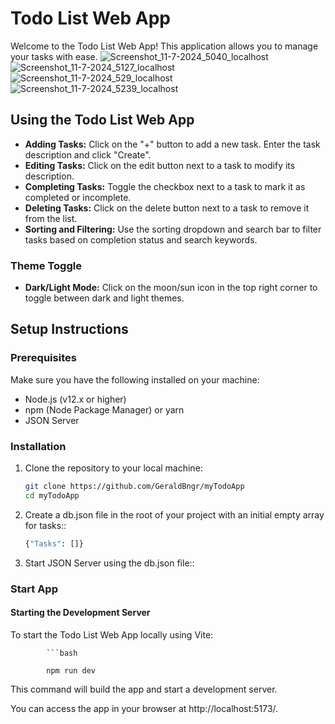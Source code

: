# Todo List Web App

Welcome to the Todo List Web App! This application allows you to manage your tasks with ease.
![Screenshot_11-7-2024_5040_localhost](https://github.com/GeraldBngr/myTodoApp/assets/145577661/4c4c9a74-81de-484b-bbf3-33e7fea1d797)
![Screenshot_11-7-2024_5127_localhost](https://github.com/GeraldBngr/myTodoApp/assets/145577661/da9f3873-7c3e-421c-9099-fb1e0971e9f5)
![Screenshot_11-7-2024_529_localhost](https://github.com/GeraldBngr/myTodoApp/assets/145577661/0e5c27eb-b31a-40c7-ade9-4a2e950db303)
![Screenshot_11-7-2024_5239_localhost](https://github.com/GeraldBngr/myTodoApp/assets/145577661/f9f48508-484f-4bac-b1c8-d57d4b7bb8e0)



## Using the Todo List Web App

* **Adding Tasks:** Click on the "+" button to add a new task. Enter the task description and click "Create".
* **Editing Tasks:** Click on the edit button next to a task to modify its description.
* **Completing Tasks:** Toggle the checkbox next to a task to mark it as completed or incomplete.
* **Deleting Tasks:** Click on the delete button next to a task to remove it from the list.
* **Sorting and Filtering:** Use the sorting dropdown and search bar to filter tasks based on completion status and search keywords.

### Theme Toggle

* **Dark/Light Mode:** Click on the moon/sun icon in the top right corner to toggle between dark and light themes.

## Setup Instructions

### Prerequisites

Make sure you have the following installed on your machine:

* Node.js (v12.x or higher)
* npm (Node Package Manager) or yarn
* JSON Server

### Installation

1. Clone the repository to your local machine:

   ```bash
   git clone https://github.com/GeraldBngr/myTodoApp
   cd myTodoApp
2. Create a db.json file in the root of your project with an initial empty array for tasks::

   ```bash
   {"Tasks": []}
3. Start JSON Server using the db.json file::


### Start App

#### Starting the Development Server

To start the Todo List Web App locally using Vite:

            ```bash
            
            npm run dev
   This command will build the app and start a development server.

You can access the app in your browser at http://localhost:5173/.






